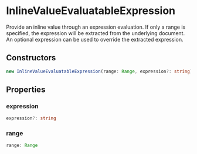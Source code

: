 # InlineValueEvaluatableExpression

Provide an inline value through an expression evaluation. If only a range is specified, the expression will be extracted from the underlying document. An optional expression can be used to override the extracted expression.

## Constructors

```typescript
new InlineValueEvaluatableExpression(range: Range, expression?: string): InlineValueEvaluatableExpression
```

## Properties

### expression

```typescript
expression?: string
```

### range

```typescript
range: Range
```

[Range]: Range.md
